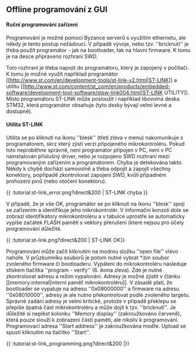 ## Offline programování z GUI

#### Ruční programování zařízení 

Programování je možné pomocí Byzance serverů s využitím ethernetu, ale někdy je tento postup nežádoucí. V případě vývoje, nebo tzv. ''bricknutí'' je třeba použít programátor - jak na bootloader, tak na hlavní firmware. K tomu je na desce připraveno rozhraní SWD. 

Toto rozhraní je třeba napojit do programátoru, který je zapojený v počítači. K tomu je možné využít například programátor [[http://www.st.com/en/development-tools/st-link-v2.html|ST-LINK]] a utilitu [[http://www.st.com/content/st_com/en/products/embedded-software/development-tool-software/stsw-link004.html|ST-LINK UTILITY]]. Místo programátoru ST-LINK může posloužit i například libovolná deska STM32, která programátor obsahuje (tyto desky bývají velmi levné a dostupné).

#### Utilita ST-LINK 

Utilita se po kliknutí na ikonu ''blesk'' (třetí zleva v menu) nakomunikuje s programátorem, skrz který zjistí verzi připojeného mikrokontroléru. Pokud toto neproběhne správně, není programátor připojen v PC, není v PC nainstalován příslušný driver, nebo je rozpojeno SWD rozhraní mezi programovaným zařízením a programátorem. Chyba je detekována takto. Někdy k chybě dochází samovolně a třeba odpojit a zapojit všechny konektory, popřípadě zkontrolovat zapojení SWD, kvůli případném prohození pinů (nebo otočení konektoru).

{{ :tutorial:st-link_error.png?direct&200 | ST-LINK chyba
}}

V případě, že je vše OK, programátor se po kliknutí na ikonu ''blesk'' spojí se zařízením a identifikuje jeho mikrokontrolér.
V informační konzoli dole se zobrazí identifikátory mikrokontroléru a v tabulce uprostře se automaticky vypíše začátek FLASH pamětí s vektory přerušení (které nejsou pro účely programování důležité.

{{ :tutorial:st-link.png?direct&200 | ST-LINK OK}}

Programování může začít kliknutím na modrou složku ''open file'' vlevo nahoře. V průzkumníku souborů je potom nutné vybrat *.bin soubor zvoleného firmware či bootloaderu. Vypálení do mikrokontroléru následuje stiskem tlačítka ''program - verify'' (6. ikona zleva). Zde je nutné zkontrolovat adresu a režim vypalování. Adresy je možné zjistit v článku [[memory:internal|interní paměť mikrokontroléru]]. V zásadě platí, že bootloader se vypaluje na adresu ''0x08000000'' a firmware na adresu ''0x08010000'', adresy je ale nutno překontrolovat podle zvoleného targetu. Správné zadání adresy je velmi kritické, protože v případě překlepu se přepíše špatná část mikrokontroléru a může dojít k tzv. ''bricknutí''. Je důležité si neplést kolonku ''Memory display'' (zakroužkováno červeně), která pouze slouží k zobrazení části paměti, ale nikoliv k programování. Programovací adresa ''Start address'' je zakroužkována modře. Upload se spustí kliknutím na tlačítko ''Start''.

{{ :tutorial:st-link_programming.png?direct&200 |}}



